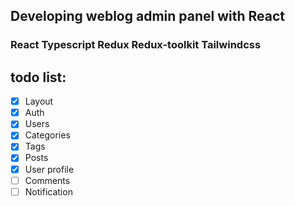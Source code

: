 ## Developing weblog admin panel with React
### React  Typescript  Redux  Redux-toolkit Tailwindcss

## todo list:
* [x] Layout
* [x] Auth
* [x] Users
* [x] Categories
* [X] Tags
* [X] Posts
* [x] User profile
* [ ] Comments
* [ ] Notification
